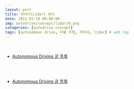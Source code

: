 ```yaml
---
layout: post
title: 라이다(Lidar) 센서
date: 2021-01-10 00:00:00
img: autodrive/concept/lidar/0.png
categories: [autodrive-concept] 
tags: [autonomous drive, 자율 주행, 라이다, lidar] # add tag
---
```


<br>

- [Autonomous Driving 글 목록](https://gaussian37.github.io/autodrive-concept-table/)

<br>



<br>

- [Autonomous Driving 글 목록](https://gaussian37.github.io/autodrive-concept-table/)

<br>